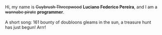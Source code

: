 Hi, my name is ~~Guybrush Threepwood~~ **Luciano Federico Pereira**, and I am a ~~wannabe pirate~~ **programmer**.<br><br>A short song: 161 bounty of doubloons gleams in the sun, a treasure hunt has just begun! Arrr!

